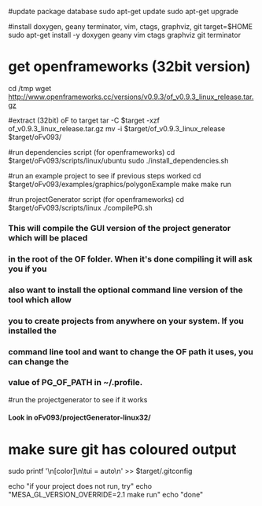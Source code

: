 #update package database
sudo apt-get update
sudo apt-get upgrade

#install doxygen, geany terminator, vim, ctags, graphviz, git
target=$HOME
sudo apt-get install -y doxygen geany vim ctags graphviz git terminator

# get openframeworks (32bit version)
cd /tmp 
wget http://www.openframeworks.cc/versions/v0.9.3/of_v0.9.3_linux_release.tar.gz

#extract (32bit) oF to target
tar -C $target -xzf of_v0.9.3_linux_release.tar.gz 
mv -i $target/of_v0.9.3_linux_release $target/oFv093/ 


#run dependencies script (for openframeworks)
cd $target/oFv093/scripts/linux/ubuntu
sudo ./install_dependencies.sh



#run an example project to see if previous steps worked
cd $target/oFv093/examples/graphics/polygonExample
make
make run

#run projectGenerator script (for openframeworks)
cd $target/oFv093/scripts/linux
./compilePG.sh


### This will compile the GUI version of the project generator which will be placed
### in the root of the OF folder. When it's done compiling it will ask you if you
### also want to install the optional command line version of the tool which allow
### you to create projects from anywhere on your system. If you installed the 
### command line tool and want to change the OF path it uses, you can change the 
### value of PG_OF_PATH in ~/.profile.


#run the projectgenerator to see if it works

#### Look in oFv093/projectGenerator-linux32/


# make sure git has coloured output
sudo printf '\n[color]\n\tui = auto\n' >> $target/.gitconfig

echo "if your project does not run, try"
echo "MESA_GL_VERSION_OVERRIDE=2.1 make run"
echo "done"
